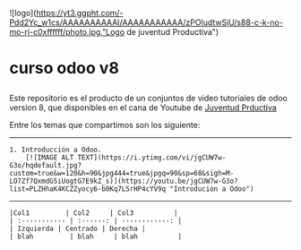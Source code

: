 ![logo](https://yt3.ggpht.com/-Pdd2Yc_w1cs/AAAAAAAAAAI/AAAAAAAAAAA/zPOludtwSjU/s88-c-k-no-mo-rj-c0xffffff/photo.jpg,"Logo de juventud Productiva")  
# curso odoo v8 <p>
Este repositorio es el producto de un conjuntos de video tutoriales de odoo version 8,
que disponibles en el cana de Youtube de [Juventud Prductiva](https://www.youtube.com/watch?v=jgCUW7w-G3o&list=PLZHhaK4KCZZyocy6-b0Kq7LSrHP4cYV9q)<p>
Entre los temas que compartimos son los siguiente:<p>
***
    1. Introducción a Odoo. 
        [![IMAGE ALT TEXT](https://i.ytimg.com/vi/jgCUW7w-G3o/hqdefault.jpg?custom=true&w=120&h=90&jpg444=true&jpgq=90&sp=68&sigh=M-LO7Zf7QxmdG5iUogtG7E9kZ_s)](https://youtu.be/jgCUW7w-G3o?list=PLZHhaK4KCZZyocy6-b0Kq7LSrHP4cYV9q "Introdución a Odoo")
***

    |Col1         | Col2     | Col3          |
    | :----------- | :------: | ------------: |
    | Izquierda | Centrado | Derecha |
    | blah         | blah     | blah          |
